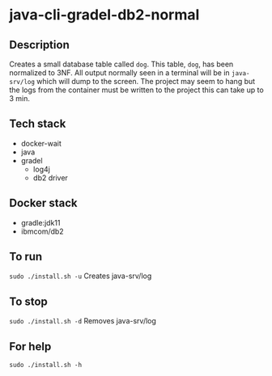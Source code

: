 # java-cli-gradel-db2-normal

## Description

Creates a small database table
called `dog`. This table, `dog`, has been normalized to 3NF.
All output normally
seen in a terminal will be in `java-srv/log` which will dump to the screen. The project may seem to hang but the logs from the container must be written to the project this can take up to 3 min.

## Tech stack

- docker-wait
- java
- gradel
  - log4j
  - db2 driver
  <!-- example -->

## Docker stack

- gradle:jdk11
- ibmcom/db2

## To run

`sudo ./install.sh -u`
Creates java-srv/log

## To stop

`sudo ./install.sh -d`
Removes java-srv/log

## For help

`sudo ./install.sh -h`
